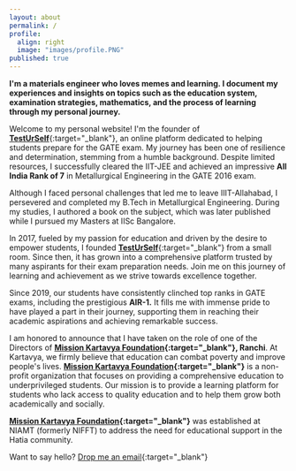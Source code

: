 ```yaml
---
layout: about
permalink: /
profile:
  align: right
  image: "images/profile.PNG"
published: true
---
```


**I'm a materials engineer who loves memes and learning. I document my experiences and insights on topics such as the education system, examination strategies, mathematics, and the process of learning through my personal journey.** 

Welcome to my personal website! I'm the founder of [**TestUrSelf**](https://www.testurself.in){:target="_blank"}, an online platform dedicated to helping students prepare for the GATE exam. My journey has been one of resilience and determination, stemming from a humble background. Despite limited resources, I successfully cleared the IIT-JEE and achieved an impressive **All India Rank of 7** in Metallurgical Engineering in the GATE 2016 exam.

Although I faced personal challenges that led me to leave IIIT-Allahabad, I persevered and completed my B.Tech in Metallurgical Engineering. During my studies, I authored a book on the subject, which was later published while I pursued my Masters at IISc Bangalore.

In 2017, fueled by my passion for education and driven by the desire to empower students, I founded [**TestUrSelf**](https://www.testurself.in){:target="_blank"} from a small room. Since then, it has grown into a comprehensive platform trusted by many aspirants for their exam preparation needs. Join me on this journey of learning and achievement as we strive towards excellence together.

Since 2019, our students have consistently clinched top ranks in GATE exams, including the prestigious **AIR-1.** It fills me with immense pride to have played a part in their journey, supporting them in reaching their academic aspirations and achieving remarkable success.

I am honored to announce that I have taken on the role of one of the Directors of **[Mission Kartavya Foundation](https://www.instagram.com/kartavya_niamt?utm_source=ig_web_button_share_sheet&igsh=ZDNlZDc0MzIxNw==){:target="_blank"}, Ranchi**. At Kartavya, we firmly believe that education can combat poverty and improve people's lives. **[Mission Kartavya Foundation](https://https://www.instagram.com/kartavya_niamt?utm_source=ig_web_button_share_sheet&igsh=ZDNlZDc0MzIxNw==){:target="_blank"}** is a non-profit organization that focuses on providing a comprehensive education to underprivileged students. Our mission is to provide a learning platform for students who lack access to quality education and to help them grow both academically and socially.

**[Mission Kartavya Foundation](https://www.instagram.com/kartavya_niamt?utm_source=ig_web_button_share_sheet&igsh=ZDNlZDc0MzIxNw==){:target="_blank"}** was established at NIAMT (formerly NIFFT) to address the need for educational support in the Hatia community.

Want to say hello? [Drop me an email](mailto:samarjeet.xyz@gmail.com){:target="_blank"}
